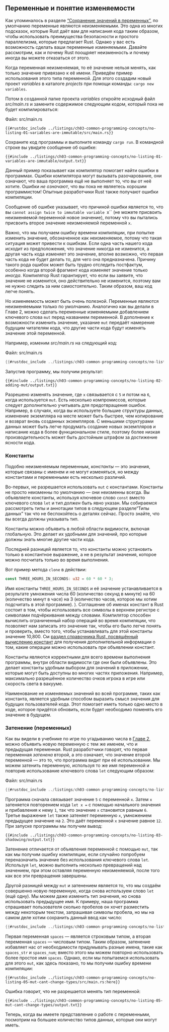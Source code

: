 ## Переменные и понятие изменяемости

Как упоминалось в разделе [“Сохранение значений в переменных”]<!--  -->, по умолчанию переменные являются неизменяемыми. Это одна из многих подсказок, которые Rust даёт вам для написания кода таким образом, чтобы использовать преимущества безопасности и простого параллелизма, которые предлагает Rust. Однако у вас есть возможность сделать ваши переменные изменяемыми. Давайте рассмотрим, как и почему Rust поощряет неизменность и почему иногда вы можете отказаться от этого.

Когда переменная неизменяемая, то её значение нельзя менять, как только значение привязано к её имени. Приведём пример использования этого типа переменной. Для этого создадим новый проект *variables* в каталоге *projects* при помощи команды: `cargo new variables`.

Потом в созданной папке проекта *variables* откройте исходный файл *src/main.rs* и замените содержимое следующим кодом, который пока не будет компилироваться:

<span class="filename">Файл: src/main.rs</span>

```rust,ignore,does_not_compile
{{#rustdoc_include ../listings/ch03-common-programming-concepts/no-listing-01-variables-are-immutable/src/main.rs}}
```

Сохраните код программы и выполните команду `cargo run`. В командной строке вы увидите сообщение об ошибке:

```console
{{#include ../listings/ch03-common-programming-concepts/no-listing-01-variables-are-immutable/output.txt}}
```

Данный пример показывает как компилятор помогает найти ошибки в программах. Ошибки компилятора могут вызывать разочарование, они означают, что ваша программа ещё не выполняет то, что вы от неё хотите. Ошибки *не означают*, что вы пока не являетесь хорошим программистом! Опытные разработчики Rust также получают ошибки компиляции.

Сообщение об ошибке указывает, что причиной ошибки является то, что вы `cannot assign twice to immutable variable `x`` (не можете присвоить неизменяемой переменной новое значение), потому что вы пытались присвоить второе значение неизменяемой переменной `x`.

Важно, что мы получаем ошибку времени компиляции,  при попытке изменить значение, обозначенное как неизменяемое, потому что такая ситуация может привести к ошибкам. Если одна часть нашего кода исходит из предположения, что значение никогда не изменится, а другая часть кода изменяет это значение, вполне возможно, что первая часть кода не будет делать то, для чего она предназначена. Причину такого рода ошибок может быть трудно отследить постфактум, особенно когда второй фрагмент кода изменяет значение только *иногда*. Компилятор Rust гарантирует, что если вы заявите, что значение не изменится, оно действительно не изменится, поэтому вам не нужно следить за ним самостоятельно. Таким образом, ваш код легче понять.

Но изменяемость может быть очень полезной. Переменные являются неизменяемыми только по умолчанию. Аналогично как вы делали в Главе 2, можно сделать переменные изменяемыми добавлением ключевого слова `mut` перед названием переменной. В дополнение к возможности изменить значение, указание `mut` передаёт намерение будущим читателям кода, что другие части кода будут изменять значение этой переменной.

Например, изменим *src/main.rs* на следующий код:

<span class="filename">Файл: src/main.rs</span>

```rust
{{#rustdoc_include ../listings/ch03-common-programming-concepts/no-listing-02-adding-mut/src/main.rs}}
```

Запустив программу, мы получим результат:

```console
{{#include ../listings/ch03-common-programming-concepts/no-listing-02-adding-mut/output.txt}}
```

Разрешено изменять значение, где `x`  связывается с `5` и потом на `6`, когда используется `mut`. Есть несколько компромиссов, которые следует дополнительно учитывать для предотвращения ошибок. Например, в случаях, когда вы используете большие структуры данных, изменение экземпляра на месте может быть быстрее, чем копирование и возврат вновь созданных экземпляров. С меньшими структурами данных может быть легче продумать создание новых экземпляров и написание кода в более функциональном стиле, поэтому более низкая производительность может быть достойным штрафом за достижение ясности кода.

### Константы

Подобно неизменяемым переменным, *константы* — это значения, которые связаны с именем и не могут изменяться, но между константами и переменными есть несколько различий.

Во-первых, не разрешается использовать `mut` с константами. Константы не просто неизменны по умолчанию — они неизменны всегда. Вы объявляете константы, используя ключевое слово `const` вместо ключевого слова `let` и тип *должен* быть явно указан. Мы собираемся рассмотреть типы и аннотации типов в следующем разделе<a>“Типы данных”</a><!--  --> так что не беспокойтесь о деталях сейчас. Просто знайте, что вы всегда должны указывать тип.

Константы можно объявить в любой области видимости, включая глобальную. Это делает их удобными для значений, про которые должны знать многие другие части кода.

Последней разницей является то, что константы можно установить только в константное выражение, а не в результат значения, которое можно посчитать только во время выполнения.

Вот пример метода <code>clone</code> в действии:

```rust
const THREE_HOURS_IN_SECONDS: u32 = 60 * 60 * 3;
```

Имя константы `THREE_HOURS_IN_SECONDS` и её значение устанавливается в результате умножения числа 60 (количество секунд в минуте) на 60 (количество минут в часе) на 3 (количество часов, которое мы хотим подсчитать в этой программе). ). Соглашение об именах констант в Rust состоит в том, чтобы использовать все символы в верхнем регистре с символами подчёркивания между словами. Компилятор способен вычислить ограниченный набор операций во время компиляции, что позволяет нам записать это значение так, чтобы его было легче понять и проверить, вместо того, чтобы устанавливать для этой константы значение 10,800. См [раздел справочника Rust, посвящённый вычислению констант] для получения дополнительной информации о том, какие операции можно использовать при объявлении констант.

Константы являются корректными для всего времени выполнения программы, внутри области видимости где они были объявлены. Это  делает константы удобным выбором для значений в приложении, которые могут быть доступны во многих частях приложения. Например, максимально разрешённое количество очков игрока в игре или скорость света в вакууме.

Наименование не изменяемых значений во всей программе, таких как константа, является удобным способом выразить смысл значения для будущих пользователей кода. Этот помогает иметь только одно место в коде, которое придётся обновить, если будет необходимо поменять его значение в будущем.

### Затенение (переменных)

Как вы видели в учебнике по игре по угадыванию числа в [Главе 2](ch02-00-guessing-game-tutorial.html#comparing-the-guess-to-the-secret-number)<!--  -->, можно объявить новую переменную с тем же именем, что и предыдущая переменная. Rust разработчики говорят, что первая переменная *затенена* второй, а это означает, что значение второй переменной — это то, что программа видит при её использовании. Мы можем затенить переменную, используя то же имя переменной и повторив использование ключевого слова `let` следующим образом:

<span class="filename">Файл: src/main.rs</span>

```rust
{{#rustdoc_include ../listings/ch03-common-programming-concepts/no-listing-03-shadowing/src/main.rs}}
```

Программа сначала связывает значение `5` с переменной `x`. Затем `x` затеняется повторением кода  `let x =` с помощью начального значения и прибавления к нему `1`, так что значение `x` становится равным `6`. Третье выражение `let` также затеняет переменную `x`, умножением предыдущее значение на `2`. Это даёт переменной `x` значение равное `12`. При запуске программы мы получим вывод:

```console
{{#include ../listings/ch03-common-programming-concepts/no-listing-03-shadowing/output.txt}}
```

Затенение отличается от объявления переменной с помощью `mut`, так как мы получим ошибку компиляции, если случайно попробуем переназначить значение без использования ключевого слова `let`. Используя `let`, можно выполнить несколько превращений над значением, при этом оставляя переменную неизменяемой, после того как все эти превращения завершены.

Другой разницей между `mut` и затенением является то, что мы создаём совершенно новую переменную, когда снова используем слово `let` (ещё одну). Мы можем даже изменить тип значения, но снова использовать предыдущее имя. К примеру, наша программа спрашивает пользователя сколько пробелов он хочет разместить между некоторым текстом, запрашивая символы пробела, но мы на самом деле хотим сохранить данный ввод как число:

```rust
{{#rustdoc_include ../listings/ch03-common-programming-concepts/no-listing-04-shadowing-can-change-types/src/main.rs:here}}
```

Первая переменная `spaces` — является строковым типом, а вторая переменная `spaces` — числовым типом. Таким образом, затенение избавляет нас от необходимости придумывать разные имена, такие как `spaces_str` и `spaces_num`; вместо этого мы можем повторно использовать более простое имя `spaces`. Однако, если мы попытаемся использовать для этого `mut`, как здесь показано, то мы получим ошибку времени компиляции:

```rust,ignore,does_not_compile
{{#rustdoc_include ../listings/ch03-common-programming-concepts/no-listing-05-mut-cant-change-types/src/main.rs:here}}
```

Ошибка говорит, что не разрешается менять тип переменной:

```console
{{#include ../listings/ch03-common-programming-concepts/no-listing-05-mut-cant-change-types/output.txt}}
```

Теперь, когда вы имеете представление о работе с переменными, посмотрим на большее количество типов данных, которые они могут иметь.


[“Сохранение значений в переменных”]: ch02-00-guessing-game-tutorial.html#storing-values-with-variables
[раздел справочника Rust, посвящённый вычислению констант]: ../reference/const_eval.html
